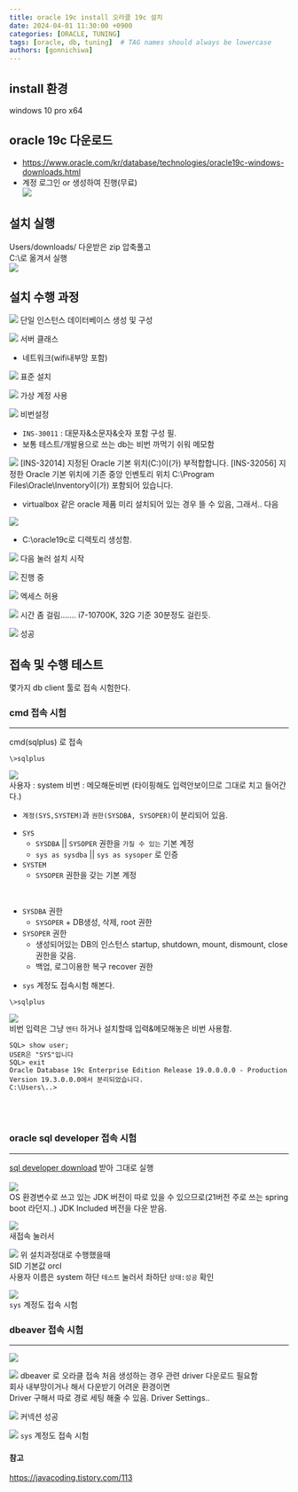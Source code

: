 ```yaml
---
title: oracle 19c install 오라클 19c 설치
date: 2024-04-01 11:30:00 +0900
categories: [ORACLE, TUNING]
tags: [oracle, db, tuning]  # TAG names should always be lowercase
authors: [gonnichiwa]
---
```


## install 환경
windows 10 pro x64  

## oracle 19c 다운로드
- https://www.oracle.com/kr/database/technologies/oracle19c-windows-downloads.html  
- 계정 로그인 or 생성하여 진행(무료)  
![](https://blog.kakaocdn.net/dn/c0VUVd/btsGeu7TfDI/hje2ju1AaoJzJL5yXzZlj0/img.png)

## 설치 실행
Users/downloads/ 다운받은 zip 압축풀고  
C:\로 옮겨서 실행  
![](https://blog.kakaocdn.net/dn/l7hax/btsGesCexMv/seBjdnuQxkjixalNHEtbk1/img.png)  

## 설치 수행 과정
![](https://blog.kakaocdn.net/dn/cSAM9z/btsGfwRqPls/rF1N9TcPuroEEgdHslMh10/img.png)
단일 인스턴스 데이터베이스 생성 및 구성  

![](https://blog.kakaocdn.net/dn/65BeD/btsGeSgdOeq/8Doqeu0xnIhk4Lk2EPxGHK/img.png)
서버 클래스  
- 네트워크(wifi내부망 포함) 


![](https://blog.kakaocdn.net/dn/dkAGYC/btsGe8wwGeK/Rdqs85yRV654OjoW6m1Kpk/img.png)
표준 설치  

![](https://blog.kakaocdn.net/dn/botOCA/btsGfgBdrz8/rjcNQWCkHbHGWVeFEuvwwk/img.png)
가상 계정 사용  

![](https://blog.kakaocdn.net/dn/bqxS4w/btsGgbsLOYH/KG7ZWDlCrfjhKqs9HxmT0k/img.png)
비번설정 
- `INS-30011` : 대문자&소문자&숫자 포함 구성 필.  
- 보통 테스트/개발용으로 쓰는 db는 비번 까먹기 쉬워 메모함  

![](https://blog.kakaocdn.net/dn/bXCihr/btsGgbfd1Vr/obKZvFOJa3L18fJXC9Bj4k/img.png)
[INS-32014] 지정된 Oracle 기본 위치(C:\)이(가) 부적합합니다.
[INS-32056] 지정한 Oracle 기본 위치에 기존 중앙 인벤토리 위치 C:\Program Files\Oracle\Inventory이(가) 포함되어 있습니다.
- virtualbox 같은 oracle 제품 미리 설치되어 있는 경우 뜰 수 있음, 그래서.. 다음   

![](https://blog.kakaocdn.net/dn/t6GF6/btsGfJC6isc/A1taYdmI0KiPLUQUqUW1Xk/img.png)
- C:\oracle19c로 디렉토리 생성함.  

![](https://blog.kakaocdn.net/dn/bFxCqc/btsGewLlQKV/HlgZ42ARhnSZxrg8eqcBEk/img.png)
다음 눌러 설치 시작  

![](https://blog.kakaocdn.net/dn/bDGfxQ/btsGe7dg3So/u4IQdVKT5TjdwEDzwPi3TK/img.png)
진행 중  

![](https://blog.kakaocdn.net/dn/miZm7/btsGdS9pFcd/i25AUkxDbEeMnp9eqLfVKK/img.png)
엑세스 허용  

![](https://blog.kakaocdn.net/dn/qAmah/btsGeK3JiaV/sLqsvHF25nb2cOjtvpp0ok/img.png)
시간 좀 걸림.......
i7-10700K, 32G 기준
30분정도 걸린듯.

![](https://blog.kakaocdn.net/dn/bzWbDP/btsGhnl3TLo/BOeLAB1y3gF30b5b36CDm0/img.png)
성공

## 접속 및 수행 테스트  
몇가지 db client 툴로 접속 시험한다.

### cmd 접속 시험
---
cmd(sqlplus) 로 접속
```
\>sqlplus
```  
![](https://blog.kakaocdn.net/dn/EwQeP/btsGfwDUzm3/OOGcAQ8NMTmG2vTSZzkT6k/img.png)  
사용자 : system 
비번 : 메모해둔비번 (타이핑해도 입력안보이므로 그대로 치고 들어간다.)  

- `계정(SYS,SYSTEM)`과 `권한(SYSDBA, SYSOPER)`이 분리되어 있음.

+ `SYS` 
  - `SYSDBA` || `SYSOPER` 권한을 `가질 수 있는` 기본 계정  
  - `sys as sysdba` || `sys as sysoper` 로 인증
+ `SYSTEM` 
  - `SYSOPER` 권한을 갖는 기본 계정  

<br/>

+ `SYSDBA` 권한 
  - `SYSOPER` + DB생성, 삭제, root 권한
+ `SYSOPER` 권한
  - 생성되어있는 DB의 인스턴스 startup, shutdown, mount, dismount, close권한을 갖음.
  - 백업, 로그이용한 복구 recover 권한

- `sys` 계정도 접속시험 해본다.
```
\>sqlplus
```  
![](https://blog.kakaocdn.net/dn/bcq5r9/btsGfwKM8ix/OGBUQDkk2YsMqiwSEKPnG0/img.png)  
비번 입력은 그냥 `엔터` 하거나 설치할때 입력&메모해놓은 비번 사용함.
<br/>
```
SQL> show user;
USER은 "SYS"입니다
SQL> exit
Oracle Database 19c Enterprise Edition Release 19.0.0.0.0 - Production
Version 19.3.0.0.0에서 분리되었습니다.
C:\Users\..>
```

<br/>
<br/>

### oracle sql developer 접속 시험
---
[sql developer download](https://www.oracle.com/database/sqldeveloper/technologies/download/) 받아 그대로 실행  
<br/>
![](https://blog.kakaocdn.net/dn/Q0dnN/btsGfxQobfs/7KFKTY3nCps0vAKaV3z8m1/img.png)  
OS 환경변수로 쓰고 있는 JDK 버전이 따로 있을 수 있으므로(21버전 주로 쓰는 spring boot 라던지..) JDK Included 버전을 다운 받음.


![](https://blog.kakaocdn.net/dn/NVyAQ/btsGex4vSAI/MzUfmgcVmzBFvHEt0DvPx1/img.png)  
새접속 눌러서

![](https://blog.kakaocdn.net/dn/uxRMN/btsGhmtVC0B/rMP3Fhu781DBaabIEE6Vr0/img.png)
위 설치과정대로 수행했을때  
SID 기본값 orcl  
사용자 이름은 system
하단 `테스트` 눌러서 좌하단 `상태:성공` 확인

![](https://blog.kakaocdn.net/dn/wfvc4/btsGgbzEEdA/ORq8yz2LRrpG9wrx08GWV0/img.png)  
`sys` 계정도 접속 시험


### dbeaver 접속 시험
---
![](https://blog.kakaocdn.net/dn/yd1GT/btsGeQJxLpc/DLPziu0vrzGonCyxiA80l0/img.png)

![](https://blog.kakaocdn.net/dn/boeUEv/btsGeht6AkC/6zeitX4J6sxMWtkKLIqLw0/img.png)
dbeaver 로 오라클 접속 처음 생성하는 경우 관련 driver 다운로드 필요함  
회사 내부망이거나 해서 다운받기 어려운 환경이면  
Driver 구해서 따로 경로 세팅 해줄 수 있음. Driver Settings..

![](https://blog.kakaocdn.net/dn/bi9uA2/btsGfKaYX4B/fulMV1zsLwCObFj6VMGduK/img.png)
커넥션 성공

![](https://blog.kakaocdn.net/dn/uPy6O/btsGhnGvrh6/JhRyDr9bcLrkOQLN00MwR1/img.png)
`sys` 계정도 접속 시험

#### 참고
https://javacoding.tistory.com/113  